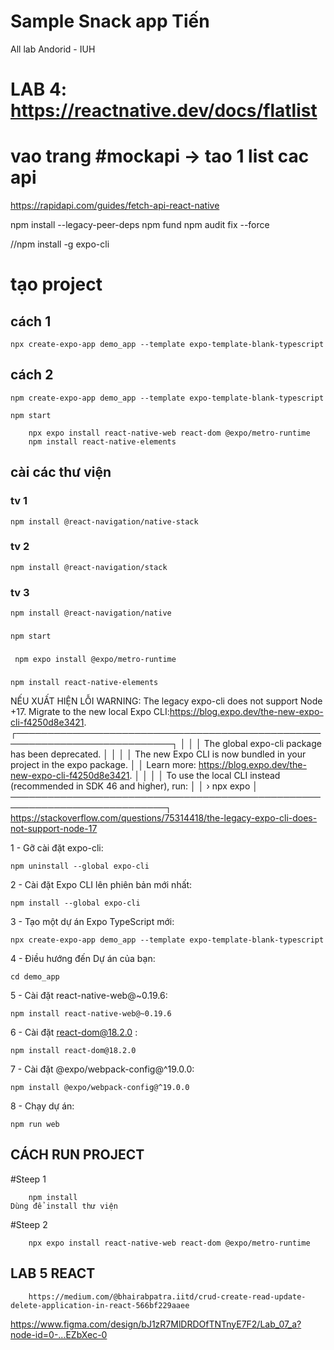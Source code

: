 # Sample Snack app Tiến
All lab Andorid - IUH 


# LAB 4: https://reactnative.dev/docs/flatlist


# vao trang #mockapi ->  tao 1 list cac api

https://rapidapi.com/guides/fetch-api-react-native

  npm install --legacy-peer-deps
  npm fund
  npm audit fix --force

  //npm install -g expo-cli
# tạo project
## cách 1
	npx create-expo-app demo_app --template expo-template-blank-typescript
## cách 2
 	npm create-expo-app demo_app --template expo-template-blank-typescript

   	npm start
  
		npx expo install react-native-web react-dom @expo/metro-runtime
		npm install react-native-elements
## cài các thư viện
### tv 1
	npm install @react-navigation/native-stack
### tv 2
	
 	npm install @react-navigation/stack
### tv 3

	npm install @react-navigation/native

 ###
  	npm start
  ###
 
  
 	 npm expo install @expo/metro-runtime
 ###

	npm install react-native-elements




  NẾU XUẤT HIỆN LỖI
  WARNING: The legacy expo-cli does not support Node +17. Migrate to the new local Expo CLI:https://blog.expo.dev/the-new-expo-cli-f4250d8e3421.
┌───────────────────────────────────────────────────────────────────────────┐
│                                                                           │
│   The global expo-cli package has been deprecated.                        │
│                                                                           │
│   The new Expo CLI is now bundled in your project in the expo package.    │
│   Learn more: https://blog.expo.dev/the-new-expo-cli-f4250d8e3421.        │
│                                                                           │
│   To use the local CLI instead (recommended in SDK 46 and higher), run:   │
│   › npx expo <command>                                                    │
───────────────────────────────────────────────────────────────────────────┐                                                         
  https://stackoverflow.com/questions/75314418/the-legacy-expo-cli-does-not-support-node-17
  
  
  
  1 - Gỡ cài đặt expo-cli:


	npm uninstall --global expo-cli


2 - Cài đặt Expo CLI lên phiên bản mới nhất:


	npm install --global expo-cli


3 - Tạo một dự án Expo TypeScript mới:

	npx create-expo-app demo_app --template expo-template-blank-typescript


4 - Điều hướng đến Dự án của bạn:


	cd demo_app


5 - Cài đặt react-native-web@~0.19.6:


	npm install react-native-web@~0.19.6


6 - Cài đặt react-dom@18.2.0 :

	npm install react-dom@18.2.0


7 - Cài đặt @expo/webpack-config@^19.0.0:

	npm install @expo/webpack-config@^19.0.0


8 - Chạy dự án:

	npm run web

 ## CÁCH RUN PROJECT
 	
  #Steep 1	
   	
    	npm install
   	Dùng để install thư viện

 	
  #Steep 2
  
    	npx expo install react-native-web react-dom @expo/metro-runtime



## LAB 5 REACT 
		https://medium.com/@bhairabpatra.iitd/crud-create-read-update-delete-application-in-react-566bf229aaee

https://www.figma.com/design/bJ1zR7MlDRDOfTNTnyE7F2/Lab_07_a?node-id=0-...EZbXec-0

  
  
